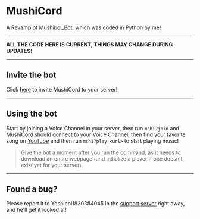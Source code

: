 # MushiCord
A Revamp of Mushiboi_Bot, which was coded in Python by me!

---

**ALL THE CODE HERE IS CURRENT, THINGS MAY CHANGE DURING UPDATES!**

---

## Invite the bot
Click [here](https://discord.com/oauth2/authorize?client_id=868715163962990622&scope=bot&permissions=4332047424) to invite MushiCord to your server!

---

## Using the bot
Start by joining a Voice Channel in your server, then run `mshi?join` and MushiCord should connect to your Voice Channel, then find your favorite song on [YouTube](https://www.youtube.com) and then run `mshi?play <url>` to start playing music!
> Give the bot a moment after you run the command, as it needs to download an entire webpage (and initialize a player if one doesn't exist yet for your server).

---

## Found a bug?
Please report it to Yoshiboi18303#4045 in the [support server](https://discord.gg/ZcgMudb28K) right away, and he'll get it looked at!